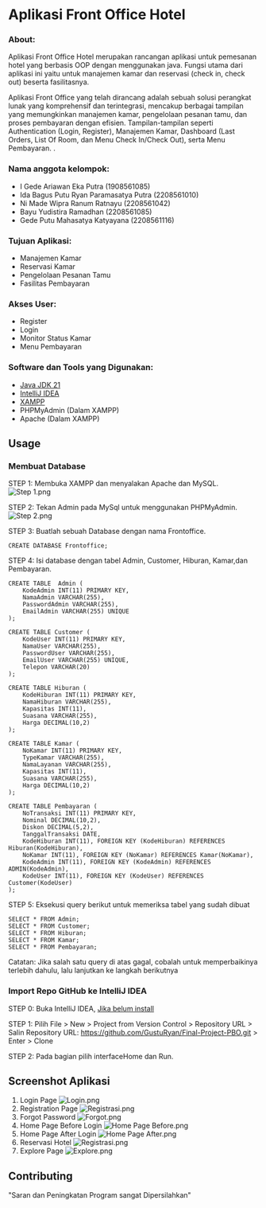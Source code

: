 # Aplikasi Front Office Hotel

### About:
Aplikasi Front Office Hotel merupakan rancangan aplikasi untuk pemesanan hotel yang berbasis OOP dengan menggunakan java. Fungsi utama dari aplikasi ini yaitu untuk manajemen kamar dan reservasi (check in, check out) beserta fasilitasnya.

Aplikasi Front Office yang telah dirancang adalah sebuah solusi perangkat lunak yang komprehensif dan terintegrasi, mencakup berbagai tampilan yang memungkinkan manajemen kamar, pengelolaan pesanan tamu, dan proses pembayaran dengan efisien. Tampilan-tampilan seperti Authentication (Login, Register), Manajemen Kamar, Dashboard (Last Orders, List Of Room, dan Menu Check In/Check Out), serta Menu Pembayaran.
.

### Nama anggota kelompok:
- I Gede Ariawan Eka Putra			   	 (1908561085)
- Ida Bagus Putu Ryan Paramasatya Putra  (2208561010)
- Ni Made Wipra Ranum Ratnayu			 (2208561042)
- Bayu Yudistira Ramadhan				 (2208561085)
- Gede Putu Mahasatya Katyayana 		 (2208561116)

### Tujuan Aplikasi:
- Manajemen Kamar
- Reservasi Kamar
- Pengelolaan Pesanan Tamu
- Fasilitas Pembayaran

### Akses User:
- Register
- Login
- Monitor Status Kamar
- Menu Pembayaran

### Software dan Tools yang Digunakan:
- [Java JDK 21](https://www.youtube.com/watch?v=-hxCPXjYWJU)
- [IntelliJ IDEA](https://www.youtube.com/watch?v=XlWtdqYNc60)
- [XAMPP](https://youtu.be/VQpATELDSEI?si=CZQqn9-lp00pjyJI)
- PHPMyAdmin (Dalam XAMPP)
- Apache (Dalam XAMPP)

## Usage
### Membuat Database
STEP 1: Membuka XAMPP dan menyalakan Apache dan MySQL.
![Step 1.png](bin%2FStep%201.png)

STEP 2: Tekan Admin pada MySql untuk menggunakan PHPMyAdmin.
![Step 2.png](bin%2FStep%202.png)

STEP 3: Buatlah sebuah Database dengan nama Frontoffice.

```
CREATE DATABASE Frontoffice;
```
STEP 4: Isi database dengan tabel Admin, Customer, Hiburan, Kamar,dan Pembayaran.
```
CREATE TABLE  Admin (
    KodeAdmin INT(11) PRIMARY KEY,
    NamaAdmin VARCHAR(255),
    PasswordAdmin VARCHAR(255),
    EmailAdmin VARCHAR(255) UNIQUE
);

CREATE TABLE Customer (
    KodeUser INT(11) PRIMARY KEY,
    NamaUser VARCHAR(255),
    PasswordUser VARCHAR(255),
    EmailUser VARCHAR(255) UNIQUE,
    Telepon VARCHAR(20)
);

CREATE TABLE Hiburan (
    KodeHiburan INT(11) PRIMARY KEY,
    NamaHiburan VARCHAR(255),
    Kapasitas INT(11),
    Suasana VARCHAR(255),
    Harga DECIMAL(10,2)
);

CREATE TABLE Kamar (
    NoKamar INT(11) PRIMARY KEY,
    TypeKamar VARCHAR(255),
    NamaLayanan VARCHAR(255),
    Kapasitas INT(11),
    Suasana VARCHAR(255),
    Harga DECIMAL(10,2)
);

CREATE TABLE Pembayaran (
    NoTransaksi INT(11) PRIMARY KEY,
    Nominal DECIMAL(10,2),
    Diskon DECIMAL(5,2),
    TanggalTransaksi DATE,
    KodeHiburan INT(11), FOREIGN KEY (KodeHiburan) REFERENCES Hiburan(KodeHiburan),
    NoKamar INT(11), FOREIGN KEY (NoKamar) REFERENCES Kamar(NoKamar),
    KodeAdmin INT(11), FOREIGN KEY (KodeAdmin) REFERENCES ADMIN(KodeAdmin),
    KodeUser INT(11), FOREIGN KEY (KodeUser) REFERENCES Customer(KodeUser)
);
```
STEP 5: Eksekusi query berikut untuk memeriksa tabel yang sudah dibuat
```
SELECT * FROM Admin;
SELECT * FROM Customer;
SELECT * FROM Hiburan;
SELECT * FROM Kamar;
SELECT * FROM Pembayaran;
```
Catatan: Jika salah satu query di atas gagal, cobalah untuk memperbaikinya terlebih dahulu, lalu lanjutkan ke langkah berikutnya

### Import Repo GitHub ke IntelliJ IDEA
STEP 0: Buka IntelliJ IDEA, [Jika belum install](https://www.jetbrains.com/idea/download/?section=windows)

STEP 1: Pilih File > New > Project from Version Control > Repository URL > Salin Repository URL: https://github.com/GustuRyan/Final-Project-PBO.git > Enter > Clone

STEP 2: Pada bagian pilih interfaceHome dan Run.

## Screenshot Aplikasi
1. Login Page
![Login.png](bin%2FLogin.png)
2. Registration Page
![Registrasi.png](bin%2FRegistrasi.png)
3. Forgot Password
![Forgot.png](bin%2FForgot.png)
4. Home Page Before Login
![Home Page Before.png](bin%2FHome%20Page%20Before.png)
5. Home Page After Login
![Home Page After.png](bin%2FHome%20Page%20After.png)
6. Reservasi Hotel
![Registrasi.png](bin%2FRegistrasi.png)
7. Explore Page
![Explore.png](bin%2FExplore.png)
## Contributing
"Saran dan Peningkatan Program sangat Dipersilahkan"